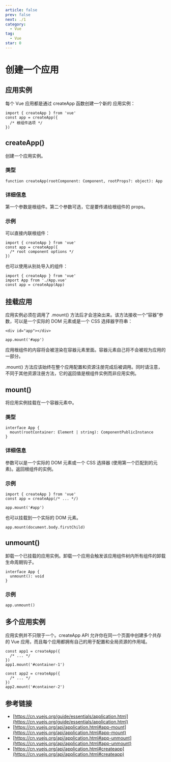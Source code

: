 ```yaml
---
article: false
prev: false
next: ./1
category:
  - Vue
tag:
  - Vue
star: 0
---
```


# 创建一个应用

## 应用实例

每个 Vue 应用都是通过 createApp 函数创建一个新的 应用实例：

```js:no-line-numbers
import { createApp } from 'vue'
const app = createApp({
  /* 根组件选项 */
})
```

## createApp()

创建一个应用实例。

### 类型

```js:no-line-numbers
function createApp(rootComponent: Component, rootProps?: object): App
```

### 详细信息

第一个参数是根组件。第二个参数可选，它是要传递给根组件的 props。

### 示例

可以直接内联根组件：

```js:no-line-numbers
import { createApp } from 'vue'
const app = createApp({
  /* root component options */
})
```

也可以使用从别处导入的组件：

```js:no-line-numbers
import { createApp } from 'vue'
import App from './App.vue'
const app = createApp(App)
```

## 挂载应用

应用实例必须在调用了 .mount() 方法后才会渲染出来。该方法接收一个“容器”参数，可以是一个实际的 DOM 元素或是一个 CSS 选择器字符串：

```html:no-line-numbers
<div id="app"></div>
```

```js:no-line-numbers
app.mount('#app')
```

应用根组件的内容将会被渲染在容器元素里面。容器元素自己将不会被视为应用的一部分。

.mount() 方法应该始终在整个应用配置和资源注册完成后被调用。同时请注意，不同于其他资源注册方法，它的返回值是根组件实例而非应用实例。

## mount()

将应用实例挂载在一个容器元素中。

### 类型

```js:no-line-numbers
interface App {
  mount(rootContainer: Element | string): ComponentPublicInstance
}
```

### 详细信息

参数可以是一个实际的 DOM 元素或一个 CSS 选择器 (使用第一个匹配到的元素)。返回根组件的实例。

### 示例

```js:no-line-numbers
import { createApp } from 'vue'
const app = createApp(/* ... */)

app.mount('#app')
```

也可以挂载到一个实际的 DOM 元素。

```js:no-line-numbers
app.mount(document.body.firstChild)
```

## unmount()

卸载一个已挂载的应用实例。卸载一个应用会触发该应用组件树内所有组件的卸载生命周期钩子。

```js:no-line-numbers
interface App {
  unmount(): void
}
```

### 示例

```js:no-line-numbers
app.unmount()
```

## 多个应用实例

应用实例并不只限于一个。createApp API 允许你在同一个页面中创建多个共存的 Vue 应用，而且每个应用都拥有自己的用于配置和全局资源的作用域。

```js:no-line-numbers
const app1 = createApp({
  /* ... */
})
app1.mount('#container-1')

const app2 = createApp({
  /* ... */
})
app2.mount('#container-2')
```

## 参考链接

- [https://cn.vuejs.org/guide/essentials/application.html](https://cn.vuejs.org/guide/essentials/application.html)
- [https://cn.vuejs.org/api/application.html#app-mount](https://cn.vuejs.org/api/application.html#app-mount)
- [https://cn.vuejs.org/api/application.html#app-unmount](https://cn.vuejs.org/api/application.html#app-unmount)
- [https://cn.vuejs.org/api/application.html#createapp](https://cn.vuejs.org/api/application.html#createapp)
